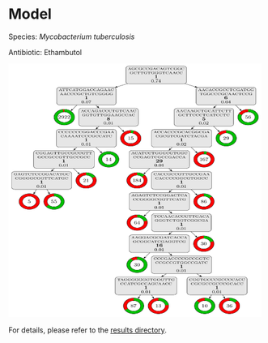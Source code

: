 
# Model

Species: *Mycobacterium tuberculosis*

Antibiotic: Ethambutol

<img src="./model.png" width=500 height=500 />

For details, please refer to the [results directory](../../../../../results/cart_b/mycobacterium%20tuberculosis/ethambutol/repeat_9/).

